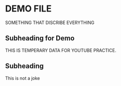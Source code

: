 # DEMO FILE

SOMETHING THAT DISCRIBE EVERYTHING

##  Subheading for Demo

THIS IS TEMPERARY DATA FOR YOUTUBE PRACTICE.

## Subheading 
This is not a joke
 